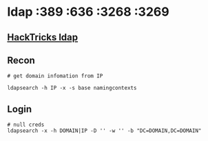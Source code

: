 # ldap :389 :636 :3268 :3269

## [HackTricks ldap](https://book.hacktricks.xyz/pentesting/pentesting-ldap)

## Recon

```
# get domain infomation from IP

ldapsearch -h IP -x -s base namingcontexts
```

## Login

```
# null creds
ldapsearch -x -h DOMAIN|IP -D '' -w '' -b "DC=DOMAIN,DC=DOMAIN"
```
